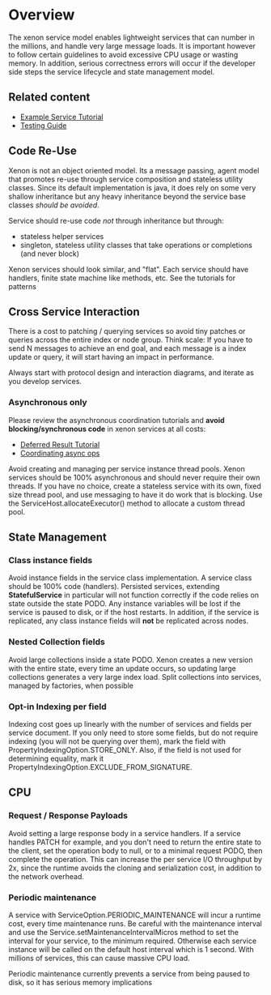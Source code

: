 # Overview

The xenon service model enables lightweight services that can number in the millions, and handle very large message loads. It is important however to follow certain guidelines to avoid excessive CPU usage or wasting memory. In addition, serious correctness errors will occur if the developer side steps the service lifecycle and state management model.

## Related content

 * [Example Service Tutorial](./Example-Service-Tutorial)
 * [Testing Guide](./Testing-Guide)

## Code Re-Use 

Xenon is not an object oriented model. Its a message passing, agent model that promotes re-use through service composition and stateless utility classes. Since its default implementation is java, it does rely on some very shallow inheritance but any heavy inheritance beyond the service base classes *should be avoided*.

Service should re-use code *not* through inheritance but through:
 * stateless helper services
 * singleton, stateless utility classes that take operations or completions (and never block)

Xenon services should look similar, and "flat". Each service should have handlers, finite state machine like methods, etc. See the tutorials for patterns

## Cross Service Interaction

There is a cost to patching / querying services so avoid tiny patches or queries across the entire index or node group. Think scale: If you have to send N messages to achieve an end goal, and each message is a index update or query, it will start having an impact in performance.

Always start with protocol design and interaction diagrams, and iterate as you develop services.

### Asynchronous only

Please review the asynchronous coordination tutorials and **avoid blocking/synchronous code** in xenon services at all costs:

 * [Deferred Result Tutorial](./DeferredResult-Tutorial)
 * [Coordinating async ops](./Coordinating-Async-Operations-(and-avoiding-callback-hell))

Avoid creating and managing per service instance thread pools. Xenon services should be 100% asynchronous and should never require their own threads. If you have no choice, create a stateless service with its own, fixed size thread pool, and use messaging to have it do work that is blocking. Use the ServiceHost.allocateExecutor() method to allocate a custom thread pool.

## State Management

### Class instance fields
Avoid instance fields in the service class implementation. A service class should be 100% code (handlers).
Persisted services, extending **StatefulService** in particular will not function correctly if the code relies on state outside the state PODO. Any instance variables will be lost if the service is paused to disk, or if the host restarts. In addition, if the service is replicated, any class instance fields will **not** be replicated across nodes. 

### Nested Collection fields

Avoid large collections inside a state PODO. Xenon creates a new version with the entire state, every time an update occurs, so updating large collections generates a very large index load. Split collections into services, managed by factories, when possible

### Opt-in Indexing per field

Indexing cost goes up linearly with the number of services and fields per service document. If you only need to store some fields, but do not require indexing (you will not be querying over them), mark the field with PropertyIndexingOption.STORE_ONLY. Also, if the field is not used for determining equality, mark it PropertyIndexingOption.EXCLUDE_FROM_SIGNATURE.

## CPU

### Request / Response Payloads

Avoid setting a large response body in a service handlers. If a service handles PATCH for example, and you don't need to return the entire state to the client, set the operation body to null, or to a minimal request PODO, then complete the operation. This can increase the per service I/O throughput by 2x, since the runtime avoids the cloning and serialization cost, in addition to the network overhead.

### Periodic maintenance

A service with ServiceOption.PERIODIC_MAINTENANCE will incur a runtime cost, every time maintenance runs. Be careful with the maintenance interval and use the Service.setMaintenanceIntervalMicros method to set the interval for your service, to the minimum required. Otherwise each service instance will be called on the default host interval which is 1 second. With millions of services, this can cause massive CPU load.

Periodic maintenance currently prevents a service from being paused to disk, so it has serious memory implications
